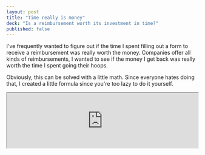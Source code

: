 ```yaml
---
layout: post
title: "Time really is money"
deck: "Is a reimbursement worth its investment in time?"
published: false
---
```


I've frequently wanted to figure out if the time I spent filling out a form to
receive a reimbursement was really worth the money. Companies offer all kinds of
reimbursements, I wanted to see if the money I get back was really worth the
time I spent going their hoops.

Obviously, this can be solved with a little math. Since everyone hates doing
that, I created a little formula since you're too lazy to do it yourself.

<iframe width="100%" height="145" src="http://instacalc.com/release/build547a/embed.html?c=V2FnZSA9ICQxMS43NXxUaW1lID0gMTB8UmVpbWJ1cnNlbWVudCA9ICQ1fFRhc2tfVmFsdWUgPSAkdGltZSAqIChXYWdlIC8gNjApIC8vIERvaW5nIHRoZSB0YXNrIGNvbnN1bWVzIHRoaXMgbXVjaCBtb25leXxBY3R1YWxfQmVuZWZpdCA9ICRyZWltYnVyc2VtZW50IC0gdGFza192YWx1ZSAvLyBZb3VyIGFjdHVhbCBiZW5lZml0IGFmdGVyIHRpbWUgc3BlbnQ&s=ssshh" style="max-width: 594px;"></iframe>
